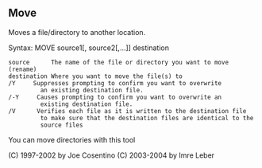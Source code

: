 Move
----
Moves a file/directory to another location.

Syntax: 
MOVE source1[, source2[,...]] destination

    source      The name of the file or directory you want to move (rename)
    destination Where you want to move the file(s) to
    /Y     Suppresses prompting to confirm you want to overwrite
             an existing destination file.
    /-Y     Causes prompting to confirm you want to overwrite an
             existing destination file.
    /V      Verifies each file as it is written to the destination file
             to make sure that the destination files are identical to the
             source files

You can move directories with this tool


(C) 1997-2002 by Joe Cosentino
(C) 2003-2004 by Imre Leber

